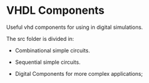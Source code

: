 # VHDL Components

Useful vhd components for using in digital simulations.

The src folder is divided in:

- Combinational simple circuits.

- Sequential simple circuits.

- Digital Components for more complex applications;
